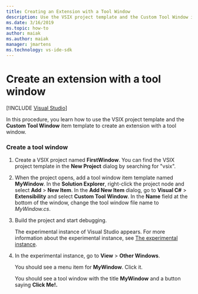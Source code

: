 ```yaml
---
title: Creating an Extension with a Tool Window
description: Use the VSIX project template and the Custom Tool Window item template to create an extension with a tool window in Visual Studio.
ms.date: 3/16/2019
ms.topic: how-to
author: maiak
ms.author: maiak
manager: jmartens
ms.technology: vs-ide-sdk
---
```

# Create an extension with a tool window

 [!INCLUDE [Visual Studio](~/includes/applies-to-version/vs-windows-only.md)]

In this procedure, you learn how to use the VSIX project template and the **Custom Tool Window** item template to create an extension with a tool window.

### Create a tool window

1. Create a VSIX project named **FirstWindow**. You can find the VSIX project template in the **New Project** dialog by searching for "vsix".

2. When the project opens, add a tool window item template named **MyWindow**. In the **Solution Explorer**, right-click the project node and select **Add** > **New Item**. In the **Add New Item** dialog, go to **Visual C#** > **Extensibility** and select **Custom Tool Window**. In the **Name** field at the bottom of the window, change the tool window file name to *MyWindow.cs*.

3. Build the project and start debugging.

   The experimental instance of Visual Studio appears. For more information about the experimental instance, see [The experimental instance](../extensibility/the-experimental-instance.md).

4. In the experimental instance, go to **View** > **Other Windows**.

   You should see a menu item for **MyWindow**. Click it.

   You should see a tool window with the title **MyWindow** and a button saying **Click Me!.**
